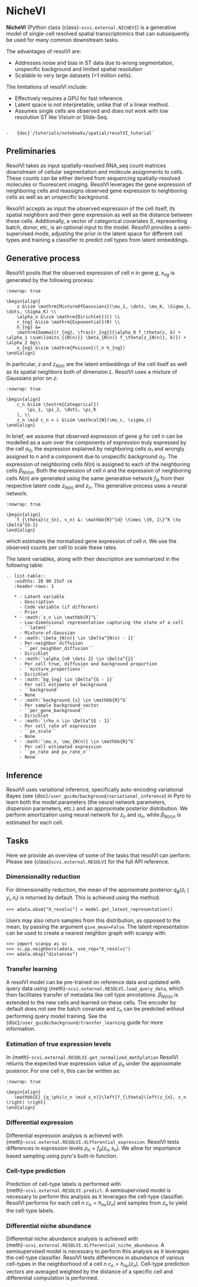 # NicheVI

**NicheVI** (Python class {class}`~scvi.external.NICHEVI`) is a generative model of single-cell resolved spatial
transcriptomics that can subsequently be used for many common downstream tasks.

The advantages of resolVI are:

-   Addresses noise and bias in ST data due to wrong segmentation, unspecific background and limited spatial resolution
-   Scalable to very large datasets (>1 million cells).

The limitations of resolVI include:

-   Effectively requires a GPU for fast inference.
-   Latent space is not interpretable, unlike that of a linear method.
-   Assumes single cells are observed and does not work with low resolution ST like Visium or Slide-Seq.

```{topic} Tutorials:

-   {doc}`/tutorials/notebooks/spatial/resolVI_tutorial`
```

## Preliminaries

ResolVI takes as input spatially-resolved RNA_seq count matrices downstream of cellular segmentation and molecule
assignments to cells. These counts can be either derived from sequencing spatially-resolved molecules or fluorescent
imaging. ResolVI leverages the gene expression of neighboring cells and reassigns observed gene expression to neighboring
cells as well as an unspecific background.

ResolVI accepts as input the observed expression of the cell itself, its spatial neighbors and their gene expression
as well as the distance between these cells. Additionally, a vector of categorical covariates $S$, representing
batch, donor, etc, is an optional input to the model. ResolVI provides a semi-supervised mode, adjusting the prior in
the latent space for different cell types and training a classifier to predict cell types from latent embeddings.

## Generative process

ResolVI posits that the observed expression of cell $n$ in gene $g$, $x_{ng}$ is generated by the following process:

```{math}
:nowrap: true

\begin{align}
    z &\sim \mathrm{MixtureOfGaussians}(\mu_1, \dots, \mu_K, \Sigma_1, \dots, \Sigma_K) \\
    \alpha_n &\sim \mathrm{Dirichlet}(C) \\
    r_{ng} &\sim \mathrm{Exponential}(R) \\
    h_{ng} &=
    \mathrm{Gamma}(r_{ng}, \frac{r_{ng}}{\alpha_0 f_\theta(z, b) + \alpha_1 \sum\limits_{{N(n)}} \beta_{N(n)} f_\theta(z_{N(n)}, b)}) + \alpha_2 bg\\
    x_{ng} &\sim \mathrm{Poisson}(l_n h_{ng})
\end{align}
```

In particular, $z$ and $z_{N(n)}$ are the latent embeddings of the cell itself as well as its spatial neighbors
both of dimension $L$. ResolVI uses a mixture of Gaussians prior on $z$:

```{math}
:nowrap: true

\begin{align}
    c_n &\sim \textrm{Categorical}(
        \pi_1, \pi_2, \dots, \pi_K
    ), \\
    z_n \mid c_n = c &\sim \mathcal{N}(\mu_c, \sigma_c)
\end{align}
```

In brief, we assume that observed expression of gene $g$ for cell $n$ can be modelled as a sum over
the components of expression truly expressed by the cell $\alpha_0$, the expression explained by neighboring
cells $\alpha_1$ and wrongly assigned to $n$ and a component due to unspecific background $\alpha_2$.
The expression of neighboring cells $N(n)$ is assigned to each of the neighboring cells $\beta_{N(n)n}$.
Both the expression of cell $n$ and the expression of neighboring cells $N(n)$ are generated using the same
generative network $f_\Theta$ from their respective latent code $z_{N(n)}$ and $z_n$.
This generative process uses a neural network:

```{math}
:nowrap: true

\begin{align}
    f_{\theta}(z_{n}, s_n) &: \mathbb{R}^{d} \times \{0, 1\}^K \to \Delta^{G-1}
\end{align}
```

which estimates the normalized gene expression of cell $n$. We use the observed counts per cell to scale these rates.

The latent variables, along with their description are summarized in the following table:

```{eval-rst}
.. list-table::
   :widths: 20 90 15of ce
   :header-rows: 1

   * - Latent variable
     - Description
     - Code variable (if different)
     - Prior
   * - :math:`z_n \in \mathbb{R}^L`
     - Low-dimensional representation capturing the state of a cell
     - ``latent``
     - Mixture-of-Gaussian
   * - :math:`\beta_{N(n)} \in \Delta^{N(n) - 1}`
     - Per-neighbor diffusion
     - ``per_neighbor_diffusion``
     - Dirichlet
   * - :math:`\alpha_{n0 \dots 2} \in \Delta^{2}`
     - Per cell true, diffusion and background proportion
     - ``mixture_proportions``
     - Dirichlet
   * - :math:`bg_{ng} \in \Delta^{G - 1}`
     - Per cell estimate of background
     - ``background``
     - None
   * - :math:`background_{s} \in \mathbb{R}^G`
     - Per sample background vector
     - ``per_gene_background``
     - Dirichlet
   * - :math:`\rho_n \in \Delta^{G - 1}`
     - Per cell rate of expression
     - ``px_scale``
     - None
   * - :math:`\mu_n, \mu_{N(n)} \in \mathbb{R}^G`
     - Per cell estimated expression
     - ``px_rate and px_rate_n``
     - None
```


## Inference

ResolVI uses variational inference, specifically auto-encoding variational Bayes
(see {doc}`/user_guide/background/variational_inference`) in Pyro to learn both the model parameters
(the neural network parameters, dispersion parameters, etc.) and an approximate posterior distribution.
We perform amortization using neural network for $z_n$ and $\alpha_n$, while $\beta_{N(n)n}$ is estimated
for each cell.

## Tasks

Here we provide an overview of some of the tasks that resolVI can perform. Please see {class}`scvi.external.RESOLVI`
for the full API reference.

### Dimensionality reduction

For dimensionality reduction, the mean of the approximate posterior $q_\phi(z_i \mid y_i, n_i)$ is returned by default.
This is achieved using the method:

```
>>> adata.obsm["X_resolvi"] = model.get_latent_representation()
```

Users may also return samples from this distribution, as opposed to the mean, by passing the argument `give_mean=False`.
The latent representation can be used to create a nearest neighbor graph with scanpy with:

```
>>> import scanpy as sc
>>> sc.pp.neighbors(adata, use_rep="X_resolvi")
>>> adata.obsp["distances"]
```

### Transfer learning

A resolVI model can be pre-trained on reference data and updated with query data using {meth}`~scvi.external.RESOLVI.load_query_data`, which then facilitates transfer of metadata like cell type annotations. $\beta_{N(n)n}$ is extended to the new cells and learned on these cells. The encoder by default does not see the batch covariate and $z_n$ can be predicted without performing query model training. See the {doc}`/user_guide/background/transfer_learning` guide for more information.

### Estimation of true expression levels

In {meth}`~scvi.external.RESOLVI.get_normalized_methylation` ResolVI returns the expected true expression value of $\rho_n$ under the approximate posterior. For one cell $n$, this can be written as:

```{math}
:nowrap: true

\begin{align}
   \mathbb{E}_{q_\phi(z_n \mid x_n)}\left[f_{\theta}\left(z_{n}, s_n \right) \right]
\end{align}
```

### Differential expression

Differential expression analysis is achieved with {meth}`~scvi.external.RESOLVI.differential_expression`.
ResolVI tests differences in expression levels $\rho_{n} = f_{\theta}\left(z_n, s_n\right)$.
We allow for importance based sampling using pyro's built-in function.

### Cell-type prediction

Prediction of cell-type labels is performed with {meth}`~scvi.external.RESOLVI.predict`.
A semisupervised model is necessary to perform this analysis as it leverages the cell-type classifier.
ResolVI performs for each cell $n$ $c_{n} = h_{nu}\left(z_n\right)$ and samples from $z_n$ to yield
the cell-type labels.

### Differential niche abundance

Differential niche abundance analysis is achieved with {meth}`~scvi.external.RESOLVI.differential_niche_abundance`.
A semisupervised model is necessary to perform this analysis as it leverages the cell-type classifier.
ResolVI tests differences in abundance of various cell-types in the neighborhood of a cell $n$
$c_{n} = h_{nu}\left(z_n\right)$. Cell-type prediction vectors are averaged weighted by the distance of a specific cell
and differential computation is performed.
